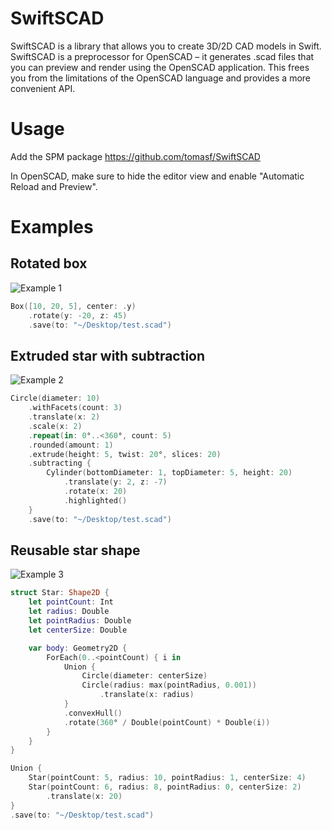 # SwiftSCAD
SwiftSCAD is a library that allows you to create 3D/2D CAD models in Swift. SwiftSCAD is a preprocessor for OpenSCAD – it generates .scad files that you can preview and render using the OpenSCAD application. This frees you from the limitations of the OpenSCAD language and provides a more convenient API.

# Usage
Add the SPM package https://github.com/tomasf/SwiftSCAD

In OpenSCAD, make sure to hide the editor view and enable "Automatic Reload and Preview".

# Examples

## Rotated box
![Example 1](http://tomasf.se/projects/swiftscad/examples/example1.png)

```swift
Box([10, 20, 5], center: .y)
    .rotate(y: -20, z: 45)
    .save(to: "~/Desktop/test.scad")
```

## Extruded star with subtraction
![Example 2](http://tomasf.se/projects/swiftscad/examples/example2.png)

```swift
Circle(diameter: 10)
    .withFacets(count: 3)
    .translate(x: 2)
    .scale(x: 2)
    .repeat(in: 0°..<360°, count: 5)
    .rounded(amount: 1)
    .extrude(height: 5, twist: 20°, slices: 20)
    .subtracting {
        Cylinder(bottomDiameter: 1, topDiameter: 5, height: 20)
            .translate(y: 2, z: -7)
            .rotate(x: 20)
            .highlighted()
    }
    .save(to: "~/Desktop/test.scad")
```

## Reusable star shape
![Example 3](http://tomasf.se/projects/swiftscad/examples/example3.png)

```swift
struct Star: Shape2D {
    let pointCount: Int
    let radius: Double
    let pointRadius: Double
    let centerSize: Double

    var body: Geometry2D {
        ForEach(0..<pointCount) { i in
            Union {
                Circle(diameter: centerSize)
                Circle(radius: max(pointRadius, 0.001))
                    .translate(x: radius)
            }
            .convexHull()
            .rotate(360° / Double(pointCount) * Double(i))
        }
    }
}

Union {
    Star(pointCount: 5, radius: 10, pointRadius: 1, centerSize: 4)
    Star(pointCount: 6, radius: 8, pointRadius: 0, centerSize: 2)
        .translate(x: 20)
}
.save(to: "~/Desktop/test.scad")
```

